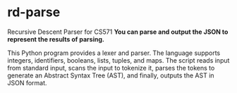 # rd-parse
Recursive Descent Parser for CS571
**You can parse and output the JSON to represent the results of parsing.**

This Python program provides a lexer and parser. The language supports integers, identifiers, booleans, lists, tuples, and maps. The script reads input from standard input, scans the input to tokenize it, parses the tokens to generate an Abstract Syntax Tree (AST), and finally, outputs the AST in JSON format.
